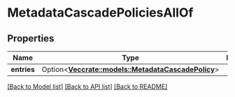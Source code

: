 # MetadataCascadePoliciesAllOf

## Properties

Name | Type | Description | Notes
------------ | ------------- | ------------- | -------------
**entries** | Option<[**Vec<crate::models::MetadataCascadePolicy>**](MetadataCascadePolicy.md)> |  | [optional]

[[Back to Model list]](../README.md#documentation-for-models) [[Back to API list]](../README.md#documentation-for-api-endpoints) [[Back to README]](../README.md)



